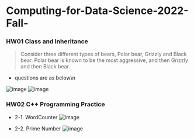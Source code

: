 # Computing-for-Data-Science-2022-Fall-

### HW01 Class and Inheritance
> Consider three different types of bears, Polar bear, Grizzly and Black bear. Polar bear is known to be
the most aggressive, and then Grizzly and then Black bear.
- questions are as below\n

![image](https://user-images.githubusercontent.com/104754233/191651898-c96137c4-7e0e-4164-b73b-6186705b4590.png)
![image](https://user-images.githubusercontent.com/104754233/191651928-d4731042-b27a-4cb9-8c22-5c768474b2a5.png)


### HW02 C++ Programming Practice
- 2-1. WordCounter
![image](https://user-images.githubusercontent.com/104754233/193436869-970bde54-91f0-475c-b830-3cda95c29a6d.png)

- 2-2. Prime Number
![image](https://user-images.githubusercontent.com/104754233/193436881-185c19a2-5d93-4a76-bc50-db1aa55818b6.png)
